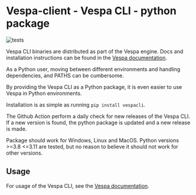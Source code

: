 # Vespa-client - Vespa CLI - python package

![tests](https://github.com/thomasht86/vespa-client/actions/workflows/cross_platform_tests.yml/badge.svg)

Vespa CLI binaries are distributed as part of the Vespa engine. Docs and installation instructions can be found in the [Vespa documentation](https://docs.vespa.ai/en/vespa-cli.html).

As a Python user, moving between different environments and handling dependencies, and PATHS can be cumbersome.

By providing the Vespa CLI as a Python package, it is even easier to use Vespa in Python environments.

Installation is as simple as running `pip install vespacli`.

The Github Action perform a daily check for new releases of the Vespa CLI. If a new version is found, the python package is updated and a new release is made.

Package should work for Windows, Linux and MacOS.
Python versions >=3.8 <=3.11 are tested, but no reason to believe it should not work for other versions. 

## Usage

For usage of the Vespa CLI, see the [Vespa documentation](https://docs.vespa.ai/en/vespa-cli.html).
